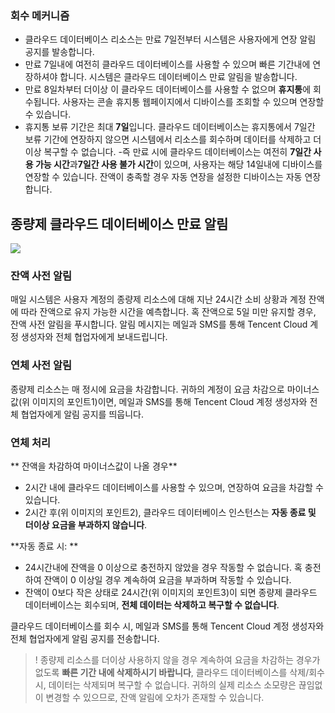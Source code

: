 ### 회수 메커니즘
- 클라우드 데이터베이스 리소스는 만료 7일전부터 시스템은 사용자에게 연장 알림 공지를 발송합니다. 
- 만료 7일내에 여전히 클라우드 데이터베이스를 사용할 수 있으며 빠른 기간내에 연장하셔야 합니다. 시스템은 클라우드 데이터베이스 만료 알림을 발송합니다.
- 만료 8일차부터 더이상 이 클라우드 데이터베이스를 사용할 수 없으며 **휴지통**에 회수됩니다. 사용자는  콘솔 휴지통 웹페이지에서 디바이스를 조회할 수 있으며 연장할 수 있습니다.
- 휴지통 보류 기간은 최대 **7일**입니다. 클라우드 데이터베이스는 휴지통에서 7일간 보류 기간에 연장하지 않으면 시스템에서 리소스를 회수하며 데이터를 삭제하고 더이상 복구할 수 없습니다. 
-즉 만료 시에 클라우드 데이터베이스는 여전히 **7일간 사용 가능 시간**과**7일간 사용 불가 시간**이 있으며, 사용자는 해당 14일내에 디바이스를 연장할 수 있습니다. 잔액이 충족할 경우 자동 연장을 설정한 디바이스는 자동 연장합니다.

## 종량제 클라우드 데이터베이스 만료 알림
![](http://mc.qcloudimg.com/static/img/3a50706a27bfc92a2a52d524e04beca9/image.png)

### 잔액 사전 알림 
매일 시스템은 사용자 계정의 종량제 리소스에 대해 지난 24시간 소비 상황과 계정 잔액에 따라 잔액으로 유지 가능한 시간을 예측합니다. 혹 잔액으로 5일 미만 유지할 경우, 잔액 사전 알림을 푸시합니다. 알림 메시지는 메일과 SMS를 통해 Tencent Cloud 계정 생성자와 전체 협업자에게 보내드립니다.

### 연체 사전 알림
종량제 리소스는 매 정시에 요금을 차감합니다. 귀하의 계정이 요금 차감으로 마이너스값(위 이미지의 포인트1)이면, 메일과 SMS를 통해 Tencent Cloud 계정 생성자와 전체 협업자에게 알림 공지를 띄웁니다.

### 연체 처리
** 잔액을 차감하여 마이너스값이 나올 경우**
- 2시간 내에 클라우드 데이터베이스를 사용할 수 있으며, 연장하여 요금을 차감할 수 있습니다.
- 2시간 후(위 이미지의 포인트2), 클라우드 데이터베이스 인스턴스는 **자동 종료 및 더이상 요금을 부과하지 않습니다**.

**자동 종료 시: **
- 24시간내에 잔액을 0 이상으로 충전하지 않았을 경우 작동할 수 없습니다. 혹 충전하여 잔액이 0 이상일 경우 계속하여 요금을 부과하며 작동할 수 있습니다. 
- 잔액이 0보다 작은 상태로 24시간(위 이미지의 포인트3)이 되면 종량제 클라우드 데이터베이스는 회수되며, **전체 데이터는 삭제하고 복구할 수 없습니다**.

클라우드 데이터베이스를 회수 시, 메일과 SMS를 통해 Tencent Cloud 계정 생성자와 전체 협업자에게 알림 공지를 전송합니다.
> ! 종량제 리소스를 더이상 사용하지 않을 경우 계속하여 요금을 차감하는 경우가 없도록 **빠른 기간 내에 삭제하시기 바랍니다**, 
> 클라우드 데이터베이스를 삭제/회수 시, 데이터는 삭제되며 복구할 수 없습니다.
> 귀하의 실제 리소스 소모량은 끊임없이 변경할 수 있으므로, 잔액 알림에 오차가 존재할 수 있습니다.
